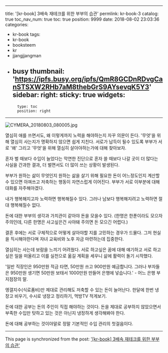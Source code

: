 
---
title: '[kr-book] 3배속 재테크를 위한 부부의 습관'
permlink: kr-book-3
catalog: true
toc_nav_num: true
toc: true
position: 9999
date: 2018-08-02 23:03:36
categories:
- kr-book
tags:
- kr-book
- booksteem
- kr
- jjangjjangman
- busy
thumbnail: 'https://ipfs.busy.org/ipfs/QmR8GCDnRDvgCanSTSXW2RHb7aM8thebGrS9AYsevqK5Y3'
sidebar:
    right:
        sticky: true
widgets:
    -
        type: toc
        position: right
---


![CYMERA_20180803_080005.jpg](https://ipfs.busy.org/ipfs/QmR8GCDnRDvgCanSTSXW2RHb7aM8thebGrS9AYsevqK5Y3)

열심히 애를 쓰면서도, 
왜 이렇게까지 노력을 해야하는지 
자꾸 의문이 든다.
'무엇'을 위해 열심히 사는지가 
명확하지 않으면 쉽게 지친다.
서로가 납득이 될수 있도록 
부부가 서로 '왜' 그리고 '무엇'을 위해 
열심히 살아야하는가에 대해 찾아보자.

혼자 벌 때보다 수입이 늘었다는 
막연한 진단으로 혼자 쓸 때보다 
나갈 곳이 더 많다는 사실을 간과한 결과,
더 벌면서도 더 많이 쓰는 상황이 발생된다.

부부가 원하는 삶이 무엇인지
원하는 삶을 살기 위해 필요한 돈이 
어느정도인지 계산할수 있으면
아껴쓰고 저축하는 행동이 
자연스럽게 이어진다.
부부가 서로 이부분에 대해 
대화를 자주해야겠다.

내가 행복해지고자 노력하면
행복해질수 있다.
그러나 남보다 행복해지려고 노력하면
절대 행복해질수 없다.

돈에 대한 부부의 생각과 가치관이 같아야 
돈을 모을수 있다.
(한명은 한푼이라도 모으자 주의인데, 
다른 한명은 사고싶은건 사야돼 주의면 
돈 모으긴 어렵다.)

결혼 후에는 서로 구체적으로 
어떻게 살아야할 지를 
고민하는 경우가 드물다.
그저 현실을 직시해야한다며 
자녀 교육비와 노후 자금 마련하는데 집중한다.

열심히는 사는데 보람을 느끼기 어려웠다.
서로 하고싶은 꿈에 대해 얘기하고
서로 하고 싶은 일을 떠올리고 
이를 실천으로 옮길 계획을 세우니 
삶에 활력이 돌기 시작했다.

'일반 직장인은 950만원 적금 타면, 
50만원 쓰고 900만원 예금합니다.
그러나 부자들은 950만원 생기면 
50만원 보태서 1000만원 만들어 은행에 넣습니다.' - 어느 은행 부지점장의 말.

엥갤지수(식료품비)만 제대로 관리해도
저축할 수 있는 돈이 늘어난다.
한달에 한번 냉장고 비우기, 
수시로 냉장고 정리하기, 
먹방TV 적게보기.

돈에 대한 공부는 돈의 주인이 
직접 해야하는 것이다.
돈을 제대로 공부하지 않았으면서
부족한 수입만 탓하고 있는 것은 아닌지
냉정하게 생각해봐야 한다.

돈에 대해 공부하는 것이야말로 
정말 기본적인 수입 관리의 첫걸음이다.

- - -

This page is synchronized from the post: ['[kr-book] 3배속 재테크를 위한 부부의 습관'](https://steemit.com/@lucky2015/kr-book-3)
